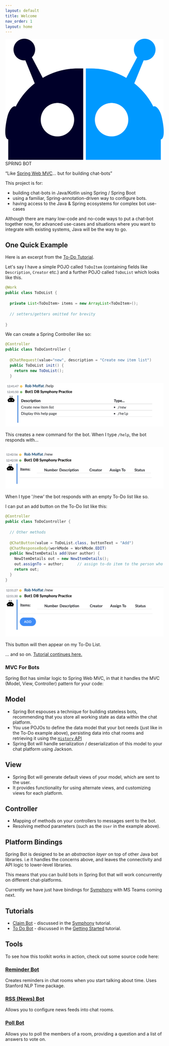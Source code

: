 ```yaml
---
layout: default
title: Welcome
nav_order: 1
layout: home
---
```


<section class="front-page-top">
  <div class="logo-surround">
    <div class="logo-image">
      <img src="assets/images/logo.svg" title="Bot Logo" />
    </div>
    <div class="logo-title"><span class="logo-spring">SPRING</span><span class="logo-bot"> BOT</span></div>
  </div>
</section>

<section class="front-page-alt"><div class="inner flex"><aside markdown="1">

  “Like [Spring Web MVC](https://spring.io/guides/gs/serving-web-content/)...
     but for building chat-bots”
  
</aside><div markdown="1">
  This project is for:
  
   - building chat-bots in Java/Kotlin using Spring / Spring Boot
   - using a familiar, Spring-annotation-driven way to configure bots.
   - having access to the Java & Spring ecosystems for complex bot use-cases 
   
  Although there are many low-code and no-code ways to put a chat-bot together now, for advanced use-cases and situations where you want to integrate with existing systems, Java will be the way to go.   
  
</div></div></section>

<section class="front-page"><div class="inner">
<h1>One Quick Example</h1>
<div class="grid"><div class="item" markdown="1">

Here is an excerpt from the [To-Do Tutorial](getting-started.md).  

Let's say I have a simple POJO called `ToDoItem` (containing fields like `Description`, `Creator` etc.) and a further POJO called `ToDoList` which looks like this.

</div>

<div class="item"  markdown="1">

```java
@Work
public class ToDoList {

  private List<ToDoItem> items = new ArrayList<ToDoItem>();

  // setters/getters omitted for brevity
  
}
```

</div><div class="item"  markdown="1">

We can create a Spring Controller like so:

</div><div class="item"  markdown="1">

```java
@Controller
public class ToDoController {

  @ChatRequest(value="new", description = "Create new item list")
  public ToDoList init() {
    return new ToDoList();
  }

```

</div><div class="item"  markdown="1">

![Help Page](/assets/images/index/help.png)

</div><div class="item"  markdown="1">

This creates a new command for the bot.  When I type `/help`, the bot responds with...

</div><div class="item"  markdown="1">

![Empty To-Do list](/assets/images/index/new.png)

</div><div class="item"  markdown="1">

When I type '/new' the bot responds with an empty To-Do list like so.

</div><div class="item"  markdown="1">

I can put an add button on the To-Do list like this:

</div><div class="item"  markdown="1">

```java
@Controller
public class ToDoController {
  
  // Other methods
  
  @ChatButton(value = ToDoList.class, buttonText = "Add")
  @ChatResponseBody(workMode = WorkMode.EDIT)
  public NewItemDetails add(User author) {
    NewItemDetails out = new NewItemDetails();
    out.assignTo = author;      // assign to-do item to the person who clicked the button
    return out;
  }
}
```

</div><div class="item"  markdown="1">

![Add Button](/assets/images/index/add.png)

</div><div class="item"  markdown="1">

This button will then appear on my To-Do List.

</div><div class="item"  markdown="1">

... and so on. [Tutorial continues here.](getting-started.md)

</div></div>

</div></section>

<section class="front-page-alt"><div class="inner flex"><aside markdown="1">

# MVC For Bots

Spring Bot has similar logic to Spring Web MVC, in that it handles the MVC (Model, View, Controller) pattern for your code:

</aside><div markdown="1">

## Model

- Spring Bot espouses a technique for building stateless bots, recommending that you store all working state as data within the chat platform. 
- You use POJOs to define the data model that your bot needs (just like in the To-Do example above), persisting data into chat rooms and retrieving it using the [`History` API](reference.md#history)
- Spring Bot will handle serialization / deserialization of this model to your chat platform using Jackson.

## View

 - Spring Bot will generate default views of your model, which are sent to the user. 
 - It provides functionality for using alternate views, and customizing views for each platform.
 
## Controller

 - Mapping of methods on your controllers to messages sent to the bot.
 - Resolving method parameters (such as the `User` in the example above).
 
</div></div></section>

<section class="front-page"><div class="inner" markdown="1">


# Platform Bindings

Spring Bot is designed to be an _abstraction layer_ on top of other Java bot libraries.  i.e it handles the concerns above, and leaves the connectivity and API logic to lower-level libraries.  

This means that you can build bots in Spring Bot that will work concurrently on different chat-platforms.

Currently we have just have bindings for [Symphony](symphony.md) with MS Teams coming next.

</div></section>


<section class="front-page-alt"><div class="inner flex"><aside markdown="1">

## Tutorials

- [Claim Bot](https://github.com/finos/symphony-java-toolkit/tree/master/demos/claim-bot)  - discussed in the [Symphony](symphony.md) tutorial.
- [To Do Bot](https://github.com/finos/symphony-java-toolkit/tree/master/demos/todo-bot)  - discussed in the [Getting Started](getting-started) tutorial.

</aside><div markdown="1">

## Tools

To see how this toolkit works in action, check out some source code here:

### [Reminder Bot](https://github.com/finos/symphony-java-toolkit/tree/master/tools/reminder-bot)

Creates reminders in chat rooms when you start talking about time.  Uses Stanford NLP Time package.

### [RSS (News) Bot](https://github.com/finos/symphony-java-toolkit/tree/master/tools/rss-bot)

Allows you to configure news feeds into chat rooms.

### [Poll Bot](https://github.com/finos/symphony-java-toolkit/tree/master/tools/poll-bot)

Allows you to poll the members of a room, providing a question and a list of answers to vote on.

</div></div></section>


